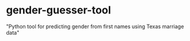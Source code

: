 # gender-guesser-tool
"Python tool for predicting gender from first names using Texas marriage data"
